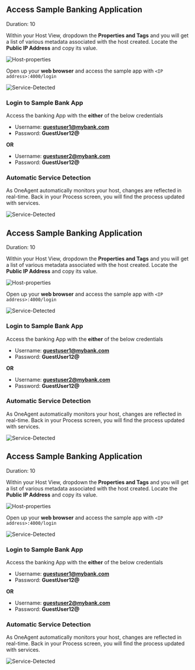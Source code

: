 ## Access Sample Banking Application
Duration: 10

Within your Host View, dropdown the **Properties and Tags** and you will get a list of various metadata associated with the host created. Locate the **Public IP Address** and copy its value.

![Host-properties](../../../assets/images/host-properties.png)

Open up your **web browser** and access the sample app with `<IP address>:4000/login`

![Service-Detected](../../../assets/images/LoginApp.png)

### Login to Sample Bank App

Access the banking App with the **either** of the below credentials

* Username: **guestuser1@mybank.com**
* Password: **GuestUser12@**

**OR**

* Username: **guestuser2@mybank.com**
* Password: **GuestUser12@**

### Automatic Service Detection

As OneAgent automatically monitors your host, changes are reflected in real-time. Back in your Process screen, you will find the process updated with services.

![Service-Detected](../../../assets/images/Service-Node-1.png)

<!-- ------------------------ -->
## Access Sample Banking Application
Duration: 10

Within your Host View, dropdown the **Properties and Tags** and you will get a list of various metadata associated with the host created. Locate the **Public IP Address** and copy its value.

![Host-properties](../../../assets/images/host-properties.png)

Open up your **web browser** and access the sample app with `<IP address>:4000/login`

![Service-Detected](../../../assets/images/LoginApp.png)

### Login to Sample Bank App

Access the banking App with the **either** of the below credentials

* Username: **guestuser1@mybank.com**
* Password: **GuestUser12@**

**OR**

* Username: **guestuser2@mybank.com**
* Password: **GuestUser12@**

### Automatic Service Detection

As OneAgent automatically monitors your host, changes are reflected in real-time. Back in your Process screen, you will find the process updated with services.

![Service-Detected](../../../assets/images/Service-Node-1.png)

<!-- ------------------------ -->
## Access Sample Banking Application
Duration: 10

Within your Host View, dropdown the **Properties and Tags** and you will get a list of various metadata associated with the host created. Locate the **Public IP Address** and copy its value.

![Host-properties](../../../assets/images/host-properties.png)

Open up your **web browser** and access the sample app with `<IP address>:4000/login`

![Service-Detected](../../../assets/images/LoginApp.png)

### Login to Sample Bank App

Access the banking App with the **either** of the below credentials

* Username: **guestuser1@mybank.com**
* Password: **GuestUser12@**

**OR**

* Username: **guestuser2@mybank.com**
* Password: **GuestUser12@**

### Automatic Service Detection

As OneAgent automatically monitors your host, changes are reflected in real-time. Back in your Process screen, you will find the process updated with services.

![Service-Detected](../../../assets/images/Service-Node-1.png)

<!-- ------------------------ -->
